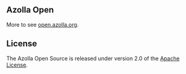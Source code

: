 ## Azolla Open
More to see [open.azolla.org][].

## License
The Azolla Open Source is released under version 2.0 of the [Apache License][].

[open.azolla.org]: http://open.azolla.org/
[Apache License]: http://www.apache.org/licenses/LICENSE-2.0
